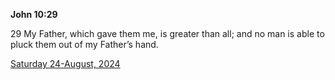 **John 10:29**

29 My Father, which gave them me, is greater than all; and no man is able to pluck them out of my Father’s hand.

[Saturday 24-August, 2024](https://getbible.net/kjv/John/10/29)
